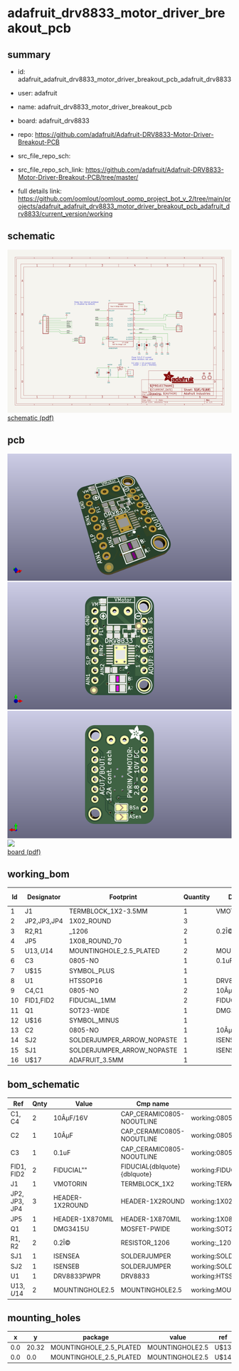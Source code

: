# adafruit_drv8833_motor_driver_breakout_pcb
 
## summary 
* id: adafruit_adafruit_drv8833_motor_driver_breakout_pcb_adafruit_drv8833
* user: adafruit
* name: adafruit_drv8833_motor_driver_breakout_pcb
* board: adafruit_drv8833
* repo: https://github.com/adafruit/Adafruit-DRV8833-Motor-Driver-Breakout-PCB



* src_file_repo_sch: 
* src_file_repo_sch_link: https://github.com/adafruit/Adafruit-DRV8833-Motor-Driver-Breakout-PCB/tree/master/
* full details link: https://github.com/oomlout/oomlout_oomp_project_bot_v_2/tree/main/projects/adafruit_adafruit_drv8833_motor_driver_breakout_pcb_adafruit_drv8833/current_version/working  

## schematic  
![](working_schematic_600.png)  
[schematic (pdf)](working_schematic.pdf) 






















## pcb  
![](working_3d_600.png) 
![](working_3d_front_600.png)  
![](working_3d_back_600.png)  
![](working_600.png)  
[board (pdf)](working.pdf)  

## working_bom
| Id | Designator | Footprint | Quantity | Designation | Supplier and ref |  | None | 
| --- | --- | --- | --- | --- | --- | --- | --- | 
| 1 | J1 | TERMBLOCK_1X2-3.5MM | 1 | VMOTORIN |  |  | [''] | 
| 2 | JP2,JP3,JP4 | 1X02_ROUND | 3 |  |  |  | [''] | 
| 3 | R2,R1 | _1206 | 2 | 0.2Î© |  |  | [''] | 
| 4 | JP5 | 1X08_ROUND_70 | 1 |  |  |  | [''] | 
| 5 | U$13,U$14 | MOUNTINGHOLE_2.5_PLATED | 2 | MOUNTINGHOLE2.5 |  |  | [''] | 
| 6 | C3 | 0805-NO | 1 | 0.1uF |  |  | [''] | 
| 7 | U$15 | SYMBOL_PLUS | 1 |  |  |  | [''] | 
| 8 | U1 | HTSSOP16 | 1 | DRV8833PWPR |  |  | [''] | 
| 9 | C4,C1 | 0805-NO | 2 | 10ÂµF/16V |  |  | [''] | 
| 10 | FID1,FID2 | FIDUCIAL_1MM | 2 | FIDUCIAL" |  |  | [''] | 
| 11 | Q1 | SOT23-WIDE | 1 | DMG3415U |  |  | [''] | 
| 12 | U$16 | SYMBOL_MINUS | 1 |  |  |  | [''] | 
| 13 | C2 | 0805-NO | 1 | 10ÂµF |  |  | [''] | 
| 14 | SJ2 | SOLDERJUMPER_ARROW_NOPASTE | 1 | ISENSEB |  |  | [''] | 
| 15 | SJ1 | SOLDERJUMPER_ARROW_NOPASTE | 1 | ISENSEA |  |  | [''] | 
| 16 | U$17 | ADAFRUIT_3.5MM | 1 |  |  |  | [''] | 


## bom_schematic
| Ref | Qnty | Value | Cmp name | Footprint | Description | Vendor | DNP | 
| --- | --- | --- | --- | --- | --- | --- | --- | 
| C1, C4 | 2 | 10ÂµF/16V | CAP_CERAMIC0805-NOOUTLINE | working:0805-NO |  |  |  | 
| C2 | 1 | 10ÂµF | CAP_CERAMIC0805-NOOUTLINE | working:0805-NO |  |  |  | 
| C3 | 1 | 0.1uF | CAP_CERAMIC0805-NOOUTLINE | working:0805-NO |  |  |  | 
| FID1, FID2 | 2 | FIDUCIAL"" | FIDUCIAL{dblquote}{dblquote} | working:FIDUCIAL_1MM |  |  |  | 
| J1 | 1 | VMOTORIN | TERMBLOCK_1X2 | working:TERMBLOCK_1X2-3.5MM |  |  |  | 
| JP2, JP3, JP4 | 3 | HEADER-1X2ROUND | HEADER-1X2ROUND | working:1X02_ROUND |  |  |  | 
| JP5 | 1 | HEADER-1X870MIL | HEADER-1X870MIL | working:1X08_ROUND_70 |  |  |  | 
| Q1 | 1 | DMG3415U | MOSFET-PWIDE | working:SOT23-WIDE |  |  |  | 
| R1, R2 | 2 | 0.2Î© | RESISTOR_1206 | working:_1206 |  |  |  | 
| SJ1 | 1 | ISENSEA | SOLDERJUMPER | working:SOLDERJUMPER_ARROW_NOPASTE |  |  |  | 
| SJ2 | 1 | ISENSEB | SOLDERJUMPER | working:SOLDERJUMPER_ARROW_NOPASTE |  |  |  | 
| U1 | 1 | DRV8833PWPR | DRV8833 | working:HTSSOP16 |  |  |  | 
| U$13, U$14 | 2 | MOUNTINGHOLE2.5 | MOUNTINGHOLE2.5 | working:MOUNTINGHOLE_2.5_PLATED |  |  |  | 


## mounting_holes
| x | y | package | value | ref | size | 
| --- | --- | --- | --- | --- | --- | 
| 0.0 | 20.32 | MOUNTINGHOLE_2.5_PLATED | MOUNTINGHOLE2.5 | U$13 | m3 | 
| 0.0 | 0.0 | MOUNTINGHOLE_2.5_PLATED | MOUNTINGHOLE2.5 | U$14 | m3 | 


